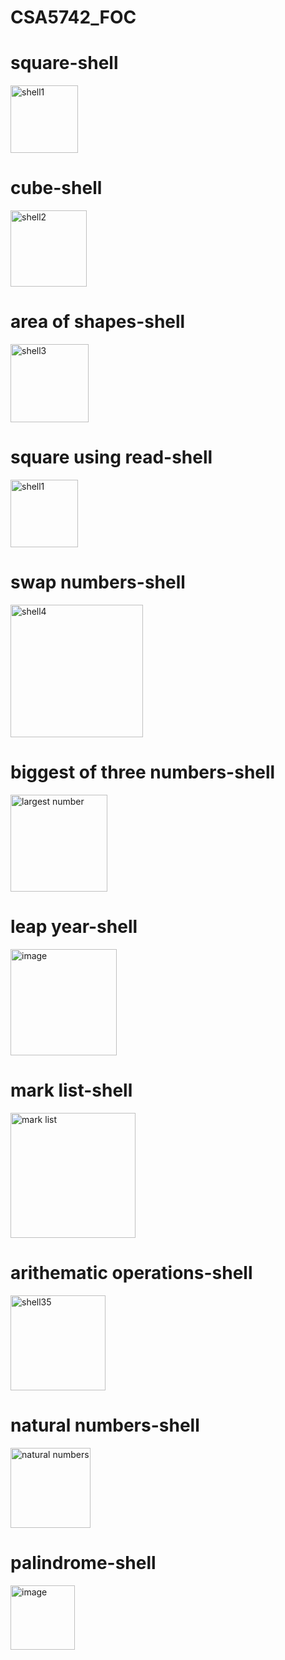 # CSA5742_FOC
# square-shell

<img width="108" alt="shell1" src="https://user-images.githubusercontent.com/113408005/214225294-06102307-1605-43ec-b88e-f8cae95cab1c.png">

# cube-shell

<img width="122" alt="shell2" src="https://user-images.githubusercontent.com/113408005/214225751-41af7fc1-07ee-4fef-a3ff-3937f6e15e56.png">

# area of shapes-shell

<img width="125" alt="shell3" src="https://user-images.githubusercontent.com/113408005/214248149-dbb03891-c32c-400f-be94-616420a9dd1c.png">

# square using read-shell

<img width="108" alt="shell1" src="https://user-images.githubusercontent.com/113408005/214225294-06102307-1605-43ec-b88e-f8cae95cab1c.png">

# swap numbers-shell

<img width="212" alt="shell4" src="https://user-images.githubusercontent.com/113408005/214248223-0c0c98fd-3343-496f-8996-17d5c074f88e.png">

# biggest of three numbers-shell

<img width="155" alt="largest number" src="https://user-images.githubusercontent.com/113408005/214477767-2cd8e137-df89-4759-9061-744009f61d68.png">

# leap year-shell

<img width="170" alt="image" src="https://user-images.githubusercontent.com/113408005/214480091-edc2b74d-4902-4730-8be5-2a75ad2b9411.png">

# mark list-shell

<img width="200" alt="mark list" src="https://user-images.githubusercontent.com/113408005/214477837-c3241c01-290a-4ca5-83e6-b43598eddc51.png">

# arithematic operations-shell

<img width="152" alt="shell35" src="https://user-images.githubusercontent.com/113408005/214308232-0e2015b2-4ac4-4ced-a177-4965d8630ce5.png">

# natural numbers-shell

<img width="128" alt="natural numbers" src="https://user-images.githubusercontent.com/113408005/214477887-a48f682a-4f08-4624-87f3-6f3921c04065.png">

# palindrome-shell

<img width="103" alt="image" src="https://user-images.githubusercontent.com/113408005/214481912-6540ec49-307d-434e-bc9c-1f1df6f86b96.png">


















